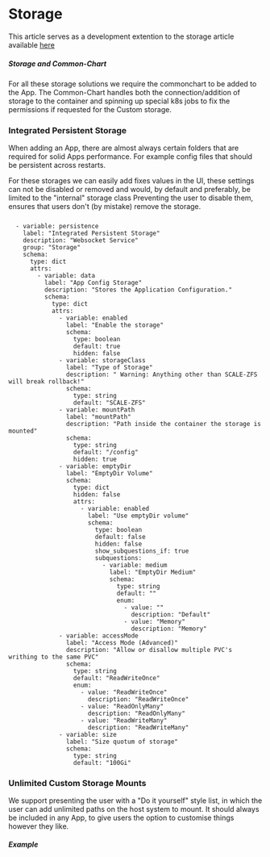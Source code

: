 # Storage

This article serves as a development extention to the storage article available [here](https://wiki.truecharts.org/general/storage/)

##### Storage and Common-Chart

For all these storage solutions we require the commonchart to be added to the App.
The Common-Chart handles both the connection/addition of storage to the container and spinning up special k8s jobs to fix the permissions if requested for the Custom storage.

### Integrated Persistent Storage

When adding an App, there are almost always certain folders that are required for solid Apps performance. For example config files that should be persistent across restarts.

For these storages we can easily add fixes values in the UI, these settings can not be disabled or removed and would, by default and preferably, be limited to the "internal" storage class
Preventing the user to disable them, ensures that users don't (by mistake) remove the storage.

#####

```
  - variable: persistence
    label: "Integrated Persistent Storage"
    description: "Websocket Service"
    group: "Storage"
    schema:
      type: dict
      attrs:
        - variable: data
          label: "App Config Storage"
          description: "Stores the Application Configuration."
          schema:
            type: dict
            attrs:
              - variable: enabled
                label: "Enable the storage"
                schema:
                  type: boolean
                  default: true
                  hidden: false
              - variable: storageClass
                label: "Type of Storage"
                description: " Warning: Anything other than SCALE-ZFS will break rollback!"
                schema:
                  type: string
                  default: "SCALE-ZFS"
              - variable: mountPath
                label: "mountPath"
                description: "Path inside the container the storage is mounted"
                schema:
                  type: string
                  default: "/config"
                  hidden: true
              - variable: emptyDir
                label: "EmptyDir Volume"
                schema:
                  type: dict
                  hidden: false
                  attrs:
                    - variable: enabled
                      label: "Use emptyDir volume"
                      schema:
                        type: boolean
                        default: false
                        hidden: false
                        show_subquestions_if: true
                        subquestions:
                          - variable: medium
                            label: "EmptyDir Medium"
                            schema:
                              type: string
                              default: ""
                              enum:
                                - value: ""
                                  description: "Default"
                                - value: "Memory"
                                  description: "Memory"
              - variable: accessMode
                label: "Access Mode (Advanced)"
                description: "Allow or disallow multiple PVC's writhing to the same PVC"
                schema:
                  type: string
                  default: "ReadWriteOnce"
                  enum:
                    - value: "ReadWriteOnce"
                      description: "ReadWriteOnce"
                    - value: "ReadOnlyMany"
                      description: "ReadOnlyMany"
                    - value: "ReadWriteMany"
                      description: "ReadWriteMany"
              - variable: size
                label: "Size quotum of storage"
                schema:
                  type: string
                  default: "100Gi"
```

### Unlimited Custom Storage Mounts

We support presenting the user with a "Do it yourself" style list, in which the user can add unlimited paths on the host system to mount.
It should always be included in any App, to give users the option to customise things however they like.

##### Example

```

```
